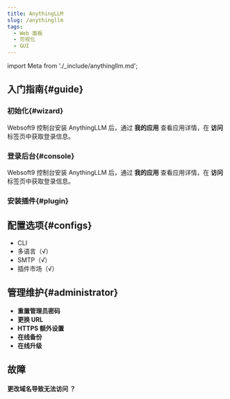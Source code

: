 ```yaml
---
title: AnythingLLM
slug: /anythingllm
tags:
  - Web 面板
  - 可视化
  - GUI
---
```


import Meta from './_include/anythingllm.md';

<Meta name="meta" />

## 入门指南{#guide}

### 初始化{#wizard}

Websoft9 控制台安装 AnythingLLM 后，通过 **我的应用** 查看应用详情，在 **访问** 标签页中获取登录信息。  

### 登录后台{#console}

Websoft9 控制台安装 AnythingLLM 后，通过 **我的应用** 查看应用详情，在 **访问** 标签页中获取登录信息。  

### 安装插件{#plugin}

## 配置选项{#configs}

- CLI
- 多语言（√）
- SMTP（√）
- 插件市场（√）

## 管理维护{#administrator}

- **重置管理员密码**
- **更换 URL**
- **HTTPS 额外设置**
- **在线备份**
- **在线升级**

## 故障

#### 更改域名导致无法访问 ？
